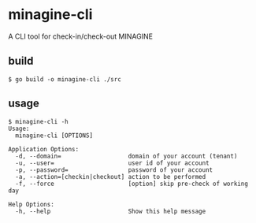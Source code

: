 # minagine-cli

A CLI tool for check-in/check-out MINAGINE

## build

```
$ go build -o minagine-cli ./src
```

## usage

```
$ minagine-cli -h
Usage:
  minagine-cli [OPTIONS]

Application Options:
  -d, --domain=                   domain of your account (tenant)
  -u, --user=                     user id of your account
  -p, --password=                 password of your account
  -a, --action=[checkin|checkout] action to be performed
  -f, --force                     [option] skip pre-check of working day

Help Options:
  -h, --help                      Show this help message
```
